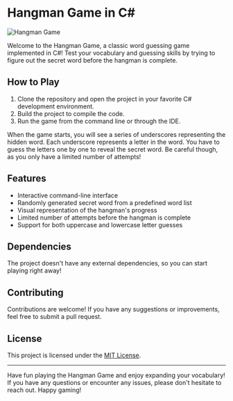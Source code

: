 # Hangman Game in C#

![Hangman Game]((https://e7.pngegg.com/pngimages/472/293/png-clipart-hangman-free-hangman-classic-free-android-word-game-hanging-edition-game-angle-thumbnail.png))

Welcome to the Hangman Game, a classic word guessing game implemented in C#! Test your vocabulary and guessing skills by trying to figure out the secret word before the hangman is complete.

## How to Play

1. Clone the repository and open the project in your favorite C# development environment.
2. Build the project to compile the code.
3. Run the game from the command line or through the IDE.

When the game starts, you will see a series of underscores representing the hidden word. Each underscore represents a letter in the word. You have to guess the letters one by one to reveal the secret word. Be careful though, as you only have a limited number of attempts!

## Features

- Interactive command-line interface
- Randomly generated secret word from a predefined word list
- Visual representation of the hangman's progress
- Limited number of attempts before the hangman is complete
- Support for both uppercase and lowercase letter guesses

## Dependencies

The project doesn't have any external dependencies, so you can start playing right away!

## Contributing

Contributions are welcome! If you have any suggestions or improvements, feel free to submit a pull request.

## License

This project is licensed under the [MIT License](LICENSE).

---

Have fun playing the Hangman Game and enjoy expanding your vocabulary! If you have any questions or encounter any issues, please don't hesitate to reach out. Happy gaming!
